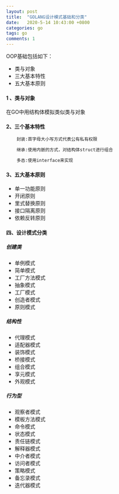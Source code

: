 ```yaml
---
layout: post
title:  "GOLANG设计模式基础和分类"
date:   2020-5-14 10:43:00 +0800
categories: go
tags: go
comments: 1
---
```

OOP基础包括如下：
* 类与对象
* 三大基本特性
* 五大基本原则

#### 1 、类与对象
  在GO中用结构体模拟类似类与对象

#### 2、三个基本特性
```html
    封装:首字母大小写方式代表公有私有权限
```
```html
    继承:使用内嵌的方式，对结构体struct进行组合
```
```html
    多态:使用interface来实现 
```
#### 3、五大基本原则
* 单一功能原则
* 开闭原则
* 里式替换原则
* 接口隔离原则
* 依赖反转原则

#### 四、设计模式分类
##### 创建类
* 单例模式
* 简单模式
* 工厂方法模式
* 抽象模式
* 工厂模式
* 创造者模式
* 原则模式

##### 结构性
* 代理模式
* 适配器模式
* 装饰模式
* 桥接模式
* 组合模式
* 享元模式
* 外观模式

##### 行为型
* 观察者模式
* 模板方法模式
* 命令模式
* 状态模式
* 责任链模式
* 解释器模式
* 中介者模式
* 访问者模式
* 策略模式
* 备忘录模式
* 迭代器模式